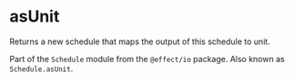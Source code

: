 # asUnit

Returns a new schedule that maps the output of this schedule to unit.

Part of the `Schedule` module from the `@effect/io` package. Also known as `Schedule.asUnit`.

